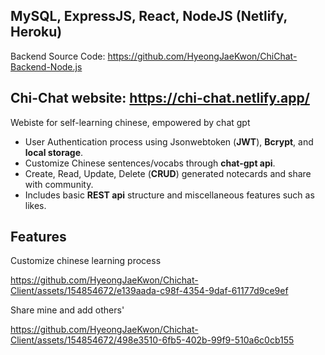 ## MySQL, ExpressJS, React, NodeJS (Netlify, Heroku)
Backend Source Code: https://github.com/HyeongJaeKwon/ChiChat-Backend-Node.js
## Chi-Chat website: https://chi-chat.netlify.app/
Webiste for self-learning chinese, empowered by chat gpt
- User Authentication process using Jsonwebtoken (**JWT**), **Bcrypt**, and **local storage**.
- Customize Chinese sentences/vocabs through **chat-gpt api**.
- Create, Read, Update, Delete (**CRUD**) generated notecards and share with community.
- Includes basic **REST api** structure and miscellaneous features such as likes.

## Features
Customize chinese learning process

https://github.com/HyeongJaeKwon/Chichat-Client/assets/154854672/e139aada-c98f-4354-9daf-61177d9ce9ef

Share mine and add others'


https://github.com/HyeongJaeKwon/Chichat-Client/assets/154854672/498e3510-6fb5-402b-99f9-510a6c0cb155

